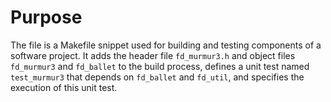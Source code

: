 # Purpose
The file is a Makefile snippet used for building and testing components of a software project. It adds the header file `fd_murmur3.h` and object files `fd_murmur3` and `fd_ballet` to the build process, defines a unit test named `test_murmur3` that depends on `fd_ballet` and `fd_util`, and specifies the execution of this unit test.
